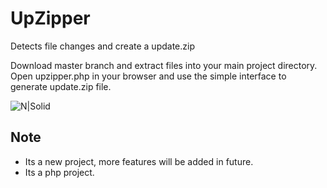 # UpZipper
Detects file changes and create a update.zip

Download master branch and extract files into your main project directory. Open upzipper.php in your browser and use the simple interface to generate update.zip file.

![N|Solid](http://i.imgur.com/eEydlza.png)

## Note
* Its a new project, more features will be added in future.
* Its a php project.

